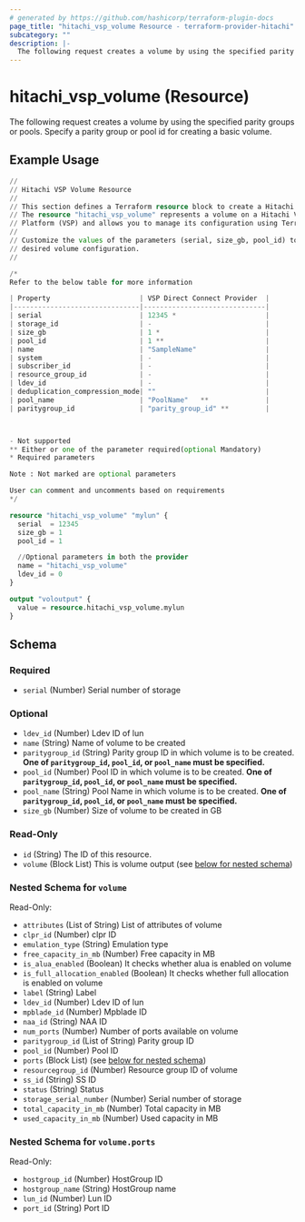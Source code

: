 ```yaml
---
# generated by https://github.com/hashicorp/terraform-plugin-docs
page_title: "hitachi_vsp_volume Resource - terraform-provider-hitachi"
subcategory: ""
description: |-
  The following request creates a volume by using the specified parity groups or pools. Specify a parity group or pool id for creating a basic volume.
---
```


# hitachi_vsp_volume (Resource)

The following request creates a volume by using the specified parity groups or pools. Specify a parity group or pool id for creating a basic volume.

## Example Usage

```terraform
//
// Hitachi VSP Volume Resource
//
// This section defines a Terraform resource block to create a Hitachi VSP volume.
// The resource "hitachi_vsp_volume" represents a volume on a Hitachi Virtual Storage
// Platform (VSP) and allows you to manage its configuration using Terraform.
//
// Customize the values of the parameters (serial, size_gb, pool_id) to match your
// desired volume configuration.
//

/* 
Refer to the below table for more information

| Property                      | VSP Direct Connect Provider  |
|-------------------------------|------------------------------|
| serial                        | 12345 *                      |
| storage_id                    | -                            |
| size_gb                       | 1 *                          |
| pool_id                       | 1 **                         |
| name                          | "SampleName"                 |
| system                        | -                            |
| subscriber_id                 | -                            |
| resource_group_id             | -                            |
| ldev_id                       | -                            |
| deduplication_compression_mode| ""                           |
| pool_name                     | "PoolName"   **              |
| paritygroup_id                | "parity_group_id" **         |



- Not supported
** Either or one of the parameter required(optional Mandatory)
* Required parameters

Note : Not marked are optional parameters

User can comment and uncomments based on requirements
*/

resource "hitachi_vsp_volume" "mylun" {
  serial  = 12345
  size_gb = 1
  pool_id = 1

  //Optional parameters in both the provider
  name = "hitachi_vsp_volume"
  ldev_id = 0
}

output "voloutput" {
  value = resource.hitachi_vsp_volume.mylun
}
```

<!-- schema generated by tfplugindocs -->
## Schema

### Required

- `serial` (Number) Serial number of storage

### Optional

- `ldev_id` (Number) Ldev ID of lun
- `name` (String) Name of volume to be created
- `paritygroup_id` (String) Parity group ID in which volume is to be created. **One of `paritygroup_id`, `pool_id`, or `pool_name` must be specified.**
- `pool_id` (Number) Pool ID in which volume is to be created. **One of `paritygroup_id`, `pool_id`, or `pool_name` must be specified.**
- `pool_name` (String) Pool Name in which volume is to be created. **One of `paritygroup_id`, `pool_id`, or `pool_name` must be specified.**
- `size_gb` (Number) Size of volume to be created in GB

### Read-Only

- `id` (String) The ID of this resource.
- `volume` (Block List) This is volume output (see [below for nested schema](#nestedblock--volume))

<a id="nestedblock--volume"></a>
### Nested Schema for `volume`

Read-Only:

- `attributes` (List of String) List of attributes of volume
- `clpr_id` (Number) clpr ID
- `emulation_type` (String) Emulation type
- `free_capacity_in_mb` (Number) Free capacity in MB
- `is_alua_enabled` (Boolean) It checks whether alua is enabled on volume
- `is_full_allocation_enabled` (Boolean) It checks whether full allocation is enabled on volume
- `label` (String) Label
- `ldev_id` (Number) Ldev ID of lun
- `mpblade_id` (Number) Mpblade ID
- `naa_id` (String) NAA ID
- `num_ports` (Number) Number of ports available on volume
- `paritygroup_id` (List of String) Parity group ID
- `pool_id` (Number) Pool ID
- `ports` (Block List) (see [below for nested schema](#nestedblock--volume--ports))
- `resourcegroup_id` (Number) Resource group ID of volume
- `ss_id` (String) SS ID
- `status` (String) Status
- `storage_serial_number` (Number) Serial number of storage
- `total_capacity_in_mb` (Number) Total capacity in MB
- `used_capacity_in_mb` (Number) Used capacity in MB

<a id="nestedblock--volume--ports"></a>
### Nested Schema for `volume.ports`

Read-Only:

- `hostgroup_id` (Number) HostGroup ID
- `hostgroup_name` (String) HostGroup name
- `lun_id` (Number) Lun ID
- `port_id` (String) Port ID

